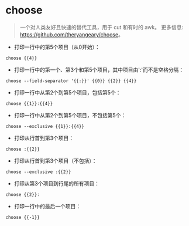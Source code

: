 # choose

> 一个对人类友好且快速的替代工具，用于 cut 和有时的 awk。
> 更多信息: <https://github.com/theryangeary/choose>。

- 打印一行中的第5个项目（从0开始）：

`choose {{4}}`

- 打印一行中的第一个、第3个和第5个项目，其中项目由':'而不是空格分隔：

`choose --field-separator '{{:}}' {{0}} {{2}} {{4}}`

- 打印一行中从第2个到第5个项目，包括第5个：

`choose {{1}}:{{4}}`

- 打印一行中从第2个到第5个项目，不包括第5个：

`choose --exclusive {{1}}:{{4}}`

- 打印从行首到第3个项目：

`choose :{{2}}`

- 打印从行首到第3个项目（不包括）：

`choose --exclusive :{{2}}`

- 打印从第3个项目到行尾的所有项目：

`choose {{2}}:`

- 打印一行中的最后一个项目：

`choose {{-1}}`